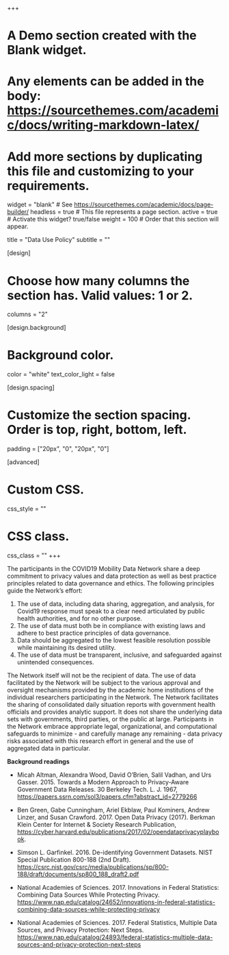 +++
# A Demo section created with the Blank widget.
# Any elements can be added in the body: https://sourcethemes.com/academic/docs/writing-markdown-latex/
# Add more sections by duplicating this file and customizing to your requirements.

widget = "blank"  # See https://sourcethemes.com/academic/docs/page-builder/
headless = true  # This file represents a page section.
active = true  # Activate this widget? true/false
weight = 100  # Order that this section will appear.

title = "Data Use Policy"
subtitle = ""

[design]
  # Choose how many columns the section has. Valid values: 1 or 2.
  columns = "2"

[design.background]
  # Background color.
  color = "white"
  text_color_light = false

[design.spacing]
  # Customize the section spacing. Order is top, right, bottom, left.
  padding = ["20px", "0", "20px", "0"]

[advanced]
 # Custom CSS. 
 css_style = ""
 
 # CSS class.
 css_class = ""
+++

The participants in the COVID19 Mobility Data Network share a deep commitment to privacy values and data protection as well as best practice principles related to data governance and ethics. The following principles guide the Network’s effort:
 
1. The use of data, including data sharing, aggregation, and analysis, for Covid19 response must speak to a clear need articulated by public health authorities, and for no other purpose.
1. The use of data must both be in compliance with existing laws and adhere to best practice principles of data governance.
1. Data should be aggregated to the lowest feasible resolution possible while maintaining its desired utility.
1. The use of data must be transparent, inclusive, and safeguarded against unintended consequences.
 
The Network itself will not be the recipient of data. The use of data facilitated by the Network will be subject to the various approval and oversight mechanisms provided by the academic home institutions of the individual researchers participating in the Network. The Network facilitates the sharing of consolidated daily situation reports with government health officials and provides analytic support. It does not share the underlying data sets with governments, third parties, or the public at large. Participants in the Network embrace appropriate legal, organizational, and computational safeguards to minimize - and carefully manage any remaining - data privacy risks associated with this research effort in general and the use of aggregated data in particular. 
 
**Background readings**
 
- Micah Altman, Alexandra Wood, David O’Brien, Salil Vadhan, and Urs Gasser. 2015. Towards a Modern Approach to Privacy-Aware Government Data Releases. 30 Berkeley Tech. L. J. 1967, https://papers.ssrn.com/sol3/papers.cfm?abstract_id=2779266

- Ben Green, Gabe Cunningham, Ariel Ekblaw, Paul Kominers, Andrew Linzer, and Susan Crawford. 2017. Open Data Privacy (2017). Berkman Klein Center for Internet & Society Research Publication, https://cyber.harvard.edu/publications/2017/02/opendataprivacyplaybook.

- Simson L. Garfinkel. 2016. De-identifying Government Datasets. NIST Special Publication 800-188 (2nd Draft). https://csrc.nist.gov/csrc/media/publications/sp/800-188/draft/documents/sp800_188_draft2.pdf

- National Academies of Sciences. 2017. Innovations in Federal Statistics: Combining Data Sources While Protecting Privacy. https://www.nap.edu/catalog/24652/innovations-in-federal-statistics-combining-data-sources-while-protecting-privacy

- National Academies of Sciences. 2017. Federal Statistics, Multiple Data Sources, and Privacy Protection: Next Steps. https://www.nap.edu/catalog/24893/federal-statistics-multiple-data-sources-and-privacy-protection-next-steps
